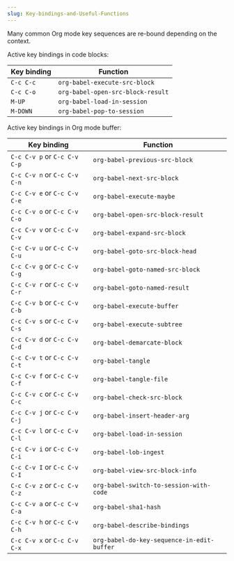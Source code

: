 ```yaml
---
slug: Key-bindings-and-Useful-Functions
---
```


Many common Org mode key sequences are re-bound depending on the context.

Active key bindings in code blocks:

| Key binding | Function                          |
| ----------- | --------------------------------- |
| `C-c C-c`   | `org-babel-execute-src-block`     |
| `C-c C-o`   | `org-babel-open-src-block-result` |
| `M-UP`      | `org-babel-load-in-session`       |
| `M-DOWN`    | `org-babel-pop-to-session`        |

Active key bindings in Org mode buffer:

| Key binding                  | Function                                   |
| ---------------------------- | ------------------------------------------ |
| `C-c C-v p` or `C-c C-v C-p` | `org-babel-previous-src-block`             |
| `C-c C-v n` or `C-c C-v C-n` | `org-babel-next-src-block`                 |
| `C-c C-v e` or `C-c C-v C-e` | `org-babel-execute-maybe`                  |
| `C-c C-v o` or `C-c C-v C-o` | `org-babel-open-src-block-result`          |
| `C-c C-v v` or `C-c C-v C-v` | `org-babel-expand-src-block`               |
| `C-c C-v u` or `C-c C-v C-u` | `org-babel-goto-src-block-head`            |
| `C-c C-v g` or `C-c C-v C-g` | `org-babel-goto-named-src-block`           |
| `C-c C-v r` or `C-c C-v C-r` | `org-babel-goto-named-result`              |
| `C-c C-v b` or `C-c C-v C-b` | `org-babel-execute-buffer`                 |
| `C-c C-v s` or `C-c C-v C-s` | `org-babel-execute-subtree`                |
| `C-c C-v d` or `C-c C-v C-d` | `org-babel-demarcate-block`                |
| `C-c C-v t` or `C-c C-v C-t` | `org-babel-tangle`                         |
| `C-c C-v f` or `C-c C-v C-f` | `org-babel-tangle-file`                    |
| `C-c C-v c` or `C-c C-v C-c` | `org-babel-check-src-block`                |
| `C-c C-v j` or `C-c C-v C-j` | `org-babel-insert-header-arg`              |
| `C-c C-v l` or `C-c C-v C-l` | `org-babel-load-in-session`                |
| `C-c C-v i` or `C-c C-v C-i` | `org-babel-lob-ingest`                     |
| `C-c C-v I` or `C-c C-v C-I` | `org-babel-view-src-block-info`            |
| `C-c C-v z` or `C-c C-v C-z` | `org-babel-switch-to-session-with-code`    |
| `C-c C-v a` or `C-c C-v C-a` | `org-babel-sha1-hash`                      |
| `C-c C-v h` or `C-c C-v C-h` | `org-babel-describe-bindings`              |
| `C-c C-v x` or `C-c C-v C-x` | `org-babel-do-key-sequence-in-edit-buffer` |
